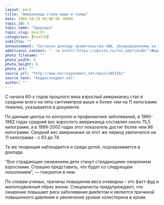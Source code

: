 ```yaml
---
layout: post
title: "Американцы стали выше и толще"
date: 2004-10-29 00:00:00 +0000
topic_id: 5
topic_name: "Здоровье"
topic_slug: health
categories: [health]
subtitle: ""
announcement: "Согласно докладу правительства США, обнародованному на этой неделе, за последние несколько десятилетий американцы стали немного повыше и намного тяжелее."
additional_content: "- <a href=\"https://absite.ru/txt.php?id=48\">Жирный кот похудел благодаря диете на шесть килограммов</a>"
photo_filename: ""
photo_width: 0
photo_height: 0
photo_alt: ""
source_url: "http://www.korrespondent.net/main/105328/"
source_text: "Корреспондент.net"
author: ""
---
```

С начала 60-х годов прошлого века взрослый американец стал в среднем всего на пять сантиметров выше и более чем на 11 килограмм тяжелее, указывается в документе.

По данным центра по контролю и профилактике заболеваний, в 1960-1962 годах средний вес взрослого американца составлял около 75,5 килограмм, а в 1999-2002 годах этот показатель достиг более чем 86 килограмм. Средний вес американки за этот же период увеличился на 11 килограмм  - с 63 до 74.

Та же тенденция наблюдается и среди детей, подчеркивается в докладе.

"Все страдающие ожирением дети станут страдающими ожирением взрослыми. Страшно представить, что будет со следующем поколением", &mdash; говорится в нем.

По словам ученых, причины повышения веса очевидны – это фаст-фуд и малоподвижный образ жизни. Специалисты предупреждают, что ожирение повышает риск заболевания диабетом и является причиной повышенного давления и увеличения уровня холестерина в крови.
